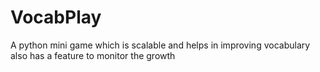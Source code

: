 # VocabPlay
A python mini game which is scalable and helps in improving vocabulary also has a feature to monitor the growth  
